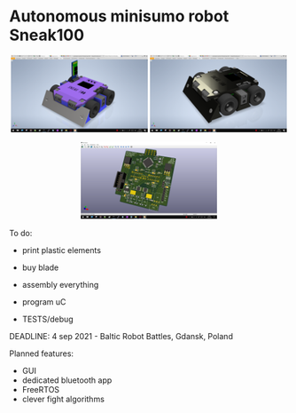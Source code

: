 # Autonomous minisumo robot Sneak100 

<p align="center">
  <img src="/docs/readme/Zrzut ekranu (251).png" width="49%" />
  <img src="/docs/readme/Zrzut ekranu (252).png" width="49%" />
</p>

<p align="center">
  <img src="/docs/readme/Zrzut ekranu (253).png" width="49%" />
</p>

To do:
- print plastic elements
- buy blade

- assembly everything
- program uC
- TESTS/debug

DEADLINE:
	4 sep 2021 - Baltic Robot Battles, Gdansk, Poland

Planned features:
- GUI
- dedicated bluetooth app
- FreeRTOS
- clever fight algorithms
